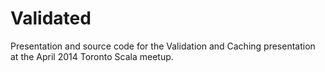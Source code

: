 Validated
=========

Presentation and source code for the Validation and Caching presentation at the April 2014 Toronto Scala meetup.
